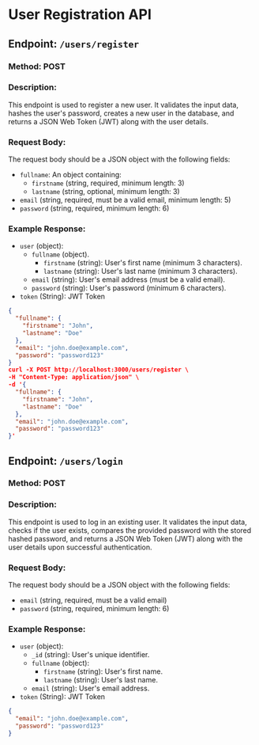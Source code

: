 # User Registration API

## Endpoint: `/users/register`

### Method: POST

### Description:
This endpoint is used to register a new user. It validates the input data, hashes the user's password, creates a new user in the database, and returns a JSON Web Token (JWT) along with the user details.

### Request Body:
The request body should be a JSON object with the following fields:

- `fullname`: An object containing:
  - `firstname` (string, required, minimum length: 3)
  - `lastname` (string, optional, minimum length: 3)
- `email` (string, required, must be a valid email, minimum length: 5)
- `password` (string, required, minimum length: 6)

### Example Response:
- `user` (object):
    - `fullname` (object).
        - `firstname` (string): User's first name (minimum 3 characters). 
        - `lastname` (string): User's last name (minimum 3 characters).
    - `email` (string): User's email address (must be a valid email).
    - `password` (string): User's password (minimum 6 characters).
- `token` (String): JWT Token

```json
{
  "fullname": {
    "firstname": "John",
    "lastname": "Doe"
  },
  "email": "john.doe@example.com",
  "password": "password123"
}
curl -X POST http://localhost:3000/users/register \
-H "Content-Type: application/json" \
-d '{
  "fullname": {
    "firstname": "John",
    "lastname": "Doe"
  },
  "email": "john.doe@example.com",
  "password": "password123"
}'
```

## Endpoint: `/users/login`

### Method: POST

### Description:
This endpoint is used to log in an existing user. It validates the input data, checks if the user exists, compares the provided password with the stored hashed password, and returns a JSON Web Token (JWT) along with the user details upon successful authentication.

### Request Body:
The request body should be a JSON object with the following fields:

- `email` (string, required, must be a valid email)
- `password` (string, required, minimum length: 6)

### Example Response:
- `user` (object):
    - `_id` (string): User's unique identifier.
    - `fullname` (object):
        - `firstname` (string): User's first name.
        - `lastname` (string): User's last name.
    - `email` (string): User's email address.
- `token` (String): JWT Token

```json
{
  "email": "john.doe@example.com",
  "password": "password123"
}
